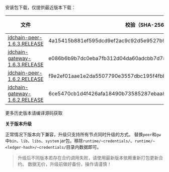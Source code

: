 安装包下载，仅提供最近版本下载：

|  文件   | 校验（SHA-256）  | 更新时间 | 文件大小 |
|  ----  | ----  | ----  | ----  |
| [jdchain-peer-1.6.3.RELEASE](https://jdchain.s3.cn-north-1.jdcloud-oss.com/jdchain-peer-1.6.3.RELEASE-0411.zip)  | 4a15415b881ef595dcd9ef2ac9c92d5e9527b96f03c502ad757371f17b4a27c9 | 2021/03/18  | 107M  |
| [jdchain-gateway-1.6.3.RELEASE](https://jdchain.s3.cn-north-1.jdcloud-oss.com/jdchain-gateway-1.6.3.RELEASE-0411.zip)  | e086b6b9b7dc0eba7fb312d04da60adcbb7d78e0f33c18be4d38f1c4380cbe4a | 2021/03/18  | 106M  |
| [jdchain-peer-1.6.2.RELEASE](https://jdchain.s3.cn-north-1.jdcloud-oss.com/jdchain-peer-1.6.2.RELEASE.zip)  | f9e2ef01aae1e2da5507790e3557dbc195f4fbb4734008af3d576d8d5b6b570b | 2021/01/12  | 43.57M  |
| [jdchain-gateway-1.6.2.RELEASE](https://jdchain.s3.cn-north-1.jdcloud-oss.com/jdchain-gateway-1.6.2.RELEASE.zip)  | 6ce5470cb1d4f426afa18490b73585287ebaa8e54fff1e81a01cd683b3b4f40c | 2021/01/12  | 63.30M  |

更多历史版本请编译源码获取

**关于版本升级**

正常情况下版本向下兼容，升级只支持所有节点同时升级的方式。
替换`peer`和`gw`中`bin`、`lib`、`libs`、`system` jar包，移除`runtime/~credentials/`、`runtime/~<ledger-hash>/~credentials/`目录内数据即可。

> 升级后不同版本若存在合约调用失败，请使用最新版本依赖重新打包更新合约。
> 数据无价，升级前做好备份，操作请谨慎！

